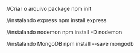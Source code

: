 //Criar o arquivo package
npm init

//instalando express
npm install express

//instalando nodemon
npm install -D nodemon

//instalando MongoDB
npm install --save mongodb